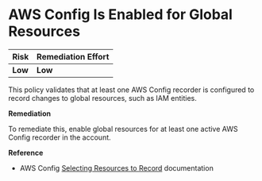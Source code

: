 # AWS Config Is Enabled for Global Resources

| Risk | Remediation Effort |
| :--- | :--- |
| **Low** | **Low** |

This policy validates that at least one AWS Config recorder is configured to record changes to global resources, such as IAM entities.

**Remediation**

To remediate this, enable global resources for at least one active AWS Config recorder in the account.

**Reference**

* AWS Config [Selecting Resources to Record](https://docs.aws.amazon.com/config/latest/developerguide/select-resources.html) documentation

